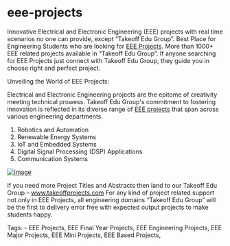 # eee-projects

Innovative Electrical and Electronic Engineering (EEE) projects with real time scenarios no one can provide, except “Takeoff Edu Group”. Best Place for Engineering Students who are looking for [EEE Projects](https://takeoffprojects.com/). More than 1000+ EEE related projects available in “Takeoff Edu Group”. If anyone searching for EEE Projects just connect with Takeoff Edu Group, they guide you in choose right and perfect project.

Unveiling the World of EEE Projects:

Electrical and Electronic Engineering projects are the epitome of creativity meeting technical prowess. Takeoff Edu Group's commitment to fostering innovation is reflected in its diverse range of [EEE projects](https://takeoffprojects.com/) that span across various engineering departments.

1.	Robotics and Automation
2.	Renewable Energy Systems
3.	IoT and Embedded Systems
4.	Digital Signal Processing (DSP) Applications
5.	Communication Systems

[![image](https://github.com/takeoff-projects-final-year/eee-projects/assets/122364815/9221dae0-2873-4e11-a44a-7e335fcf6a95)](https://takeoffprojects.com/)

If you need more Project Titles and Abstracts then land to our Takeoff Edu Group – www.takeoffprojects.com  For any kind of project related support not only in EEE Projects, all engineering domains “Takeoff Edu Group” will be the first to delivery error free with expected output projects to make students happy.

Tags: -
EEE Projects, EEE Final Year Projects, EEE Engineering Projects, EEE Major Projects, EEE Mini Projects, EEE Based Projects, 
